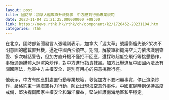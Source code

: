 ```yaml
---
layout: post
title: 國防部：加拿大艦載直升機挑釁　中方應對行動專業規範
date: 2023-11-04 21:21:25.000000000 +08:00
link: https://news.rthk.hk/rthk/ch/component/k2/1726452-20231104.htm
categories: rthk
---
```


在北京，國防部新聞發言人張曉剛表示，加拿大「渥太華」號護衛艦先後2架次不明意圖的艦載直升機，逼近中國西沙領空。期間，解放軍組織海空兵力依法識別查證、多次喊話警告，但加方直升機不僅拒不回應，還採取超低空飛行等挑釁動作，事後通過媒體大肆渲染炒作，對中方進行指責抹黑。加方此舉違反中國國內法及有關國際法，危害中方主權安全，是別有用心的惡意挑釁行徑。

他表示，中方有關應對處置行動專業規範，敦促加方不要罔顧事實，停止渲染炒作，嚴格約束一線海空兵力行動，防止出現海空意外事件。中國軍隊時刻保持高度戒備，堅決捍衛國家主權安全和海洋權益，堅決維護南海地區和平穩定。

